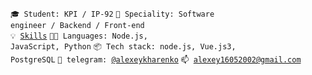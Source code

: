 <code>🎓 Student: KPI / IP-92</code>
<code>👷 Speciality: Software engineer / Backend / Front-end</code><br>
<code>💡 [Skills](SKILLS.md)</code>
<code>🧑‍💻 Languages: Node.js, JavaScript, Python</code>
<code>📦 Tech stack: node.js, Vue.js3, PostgreSQL</code>
<code>💬 telegram: [@alexeykharenko](https://telegram.me/alexeykharenko)</code>
<code>📫 [alexey16052002@gmail.com](mailto:alexey16052002@gmail.com)</code>
